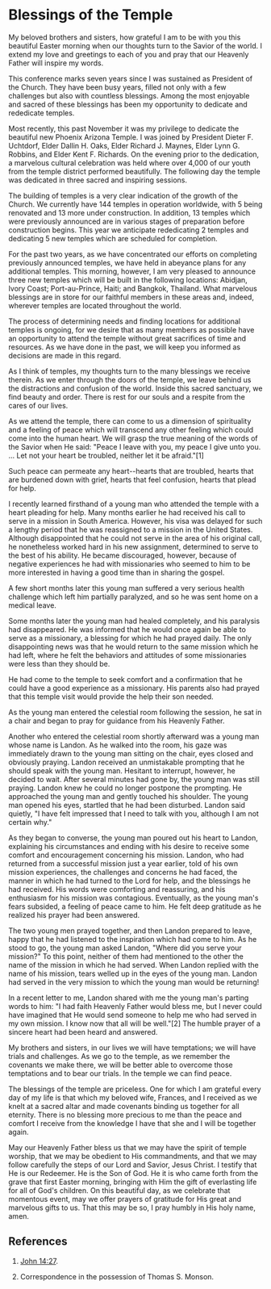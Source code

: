 # Blessings of the Temple

My beloved brothers and sisters, how grateful I am to be with you this
beautiful Easter morning when our thoughts turn to the Savior of the world. I
extend my love and greetings to each of you and pray that our Heavenly Father
will inspire my words.

This conference marks seven years since I was sustained as President of the
Church. They have been busy years, filled not only with a few challenges but
also with countless blessings. Among the most enjoyable and sacred of these
blessings has been my opportunity to dedicate and rededicate temples.

Most recently, this past November it was my privilege to dedicate the
beautiful new Phoenix Arizona Temple. I was joined by President Dieter F.
Uchtdorf, Elder Dallin H. Oaks, Elder Richard J. Maynes, Elder Lynn G.
Robbins, and Elder Kent F. Richards. On the evening prior to the dedication, a
marvelous cultural celebration was held where over 4,000 of our youth from the
temple district performed beautifully. The following day the temple was
dedicated in three sacred and inspiring sessions.

The building of temples is a very clear indication of the growth of the
Church. We currently have 144 temples in operation worldwide, with 5 being
renovated and 13 more under construction. In addition, 13 temples which were
previously announced are in various stages of preparation before construction
begins. This year we anticipate rededicating 2 temples and dedicating 5 new
temples which are scheduled for completion.

For the past two years, as we have concentrated our efforts on completing
previously announced temples, we have held in abeyance plans for any
additional temples. This morning, however, I am very pleased to announce three
new temples which will be built in the following locations: Abidjan, Ivory
Coast; Port-au-Prince, Haiti; and Bangkok, Thailand. What marvelous blessings
are in store for our faithful members in these areas and, indeed, wherever
temples are located throughout the world.

The process of determining needs and finding locations for additional temples
is ongoing, for we desire that as many members as possible have an opportunity
to attend the temple without great sacrifices of time and resources. As we
have done in the past, we will keep you informed as decisions are made in this
regard.

As I think of temples, my thoughts turn to the many blessings we receive
therein. As we enter through the doors of the temple, we leave behind us the
distractions and confusion of the world. Inside this sacred sanctuary, we find
beauty and order. There is rest for our souls and a respite from the cares of
our lives.

As we attend the temple, there can come to us a dimension of spirituality and
a feeling of peace which will transcend any other feeling which could come
into the human heart. We will grasp the true meaning of the words of the
Savior when He said: "Peace I leave with you, my peace I give unto you. ... Let
not your heart be troubled, neither let it be afraid."[1]

Such peace can permeate any heart--hearts that are troubled, hearts that are
burdened down with grief, hearts that feel confusion, hearts that plead for
help.

I recently learned firsthand of a young man who attended the temple with a
heart pleading for help. Many months earlier he had received his call to serve
in a mission in South America. However, his visa was delayed for such a
lengthy period that he was reassigned to a mission in the United States.
Although disappointed that he could not serve in the area of his original
call, he nonetheless worked hard in his new assignment, determined to serve to
the best of his ability. He became discouraged, however, because of negative
experiences he had with missionaries who seemed to him to be more interested
in having a good time than in sharing the gospel.

A few short months later this young man suffered a very serious health
challenge which left him partially paralyzed, and so he was sent home on a
medical leave.

Some months later the young man had healed completely, and his paralysis had
disappeared. He was informed that he would once again be able to serve as a
missionary, a blessing for which he had prayed daily. The only disappointing
news was that he would return to the same mission which he had left, where he
felt the behaviors and attitudes of some missionaries were less than they
should be.

He had come to the temple to seek comfort and a confirmation that he could
have a good experience as a missionary. His parents also had prayed that this
temple visit would provide the help their son needed.

As the young man entered the celestial room following the session, he sat in a
chair and began to pray for guidance from his Heavenly Father.

Another who entered the celestial room shortly afterward was a young man whose
name is Landon. As he walked into the room, his gaze was immediately drawn to
the young man sitting on the chair, eyes closed and obviously praying. Landon
received an unmistakable prompting that he should speak with the young man.
Hesitant to interrupt, however, he decided to wait. After several minutes had
gone by, the young man was still praying. Landon knew he could no longer
postpone the prompting. He approached the young man and gently touched his
shoulder. The young man opened his eyes, startled that he had been disturbed.
Landon said quietly, "I have felt impressed that I need to talk with you,
although I am not certain why."

As they began to converse, the young man poured out his heart to Landon,
explaining his circumstances and ending with his desire to receive some
comfort and encouragement concerning his mission. Landon, who had returned
from a successful mission just a year earlier, told of his own mission
experiences, the challenges and concerns he had faced, the manner in which he
had turned to the Lord for help, and the blessings he had received. His words
were comforting and reassuring, and his enthusiasm for his mission was
contagious. Eventually, as the young man's fears subsided, a feeling of peace
came to him. He felt deep gratitude as he realized his prayer had been
answered.

The two young men prayed together, and then Landon prepared to leave, happy
that he had listened to the inspiration which had come to him. As he stood to
go, the young man asked Landon, "Where did you serve your mission?" To this
point, neither of them had mentioned to the other the name of the mission in
which he had served. When Landon replied with the name of his mission, tears
welled up in the eyes of the young man. Landon had served in the very mission
to which the young man would be returning!

In a recent letter to me, Landon shared with me the young man's parting words
to him: "I had faith Heavenly Father would bless me, but I never could have
imagined that He would send someone to help me who had served in my own
mission. I know now that all will be well."[2] The humble prayer of a sincere
heart had been heard and answered.

My brothers and sisters, in our lives we will have temptations; we will have
trials and challenges. As we go to the temple, as we remember the covenants we
make there, we will be better able to overcome those temptations and to bear
our trials. In the temple we can find peace.

The blessings of the temple are priceless. One for which I am grateful every
day of my life is that which my beloved wife, Frances, and I received as we
knelt at a sacred altar and made covenants binding us together for all
eternity. There is no blessing more precious to me than the peace and comfort
I receive from the knowledge I have that she and I will be together again.

May our Heavenly Father bless us that we may have the spirit of temple
worship, that we may be obedient to His commandments, and that we may follow
carefully the steps of our Lord and Savior, Jesus Christ. I testify that He is
our Redeemer. He is the Son of God. He it is who came forth from the grave
that first Easter morning, bringing with Him the gift of everlasting life for
all of God's children. On this beautiful day, as we celebrate that momentous
event, may we offer prayers of gratitude for His great and marvelous gifts to
us. That this may be so, I pray humbly in His holy name, amen.

## References

  1. [John 14:27](https://www.lds.org/scriptures/nt/john/14.27?lang=eng#26).

  2. Correspondence in the possession of Thomas S. Monson.

